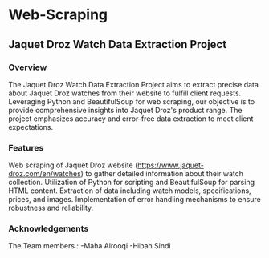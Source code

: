 # Web-Scraping
## Jaquet Droz Watch Data Extraction Project
### Overview
The Jaquet Droz Watch Data Extraction Project aims to extract precise data about Jaquet Droz watches from their website to fulfill client requests. Leveraging Python and BeautifulSoup for web scraping, our objective is to provide comprehensive insights into Jaquet Droz's product range. The project emphasizes accuracy and error-free data extraction to meet client expectations.

### Features
Web scraping of Jaquet Droz website (https://www.jaquet-droz.com/en/watches) to gather detailed information about their watch collection.
Utilization of Python for scripting and BeautifulSoup for parsing HTML content.
Extraction of data including watch models, specifications, prices, and images.
Implementation of error handling mechanisms to ensure robustness and reliability.

### Acknowledgements

The Team members :
-Maha Alrooqi
-Hibah Sindi 
